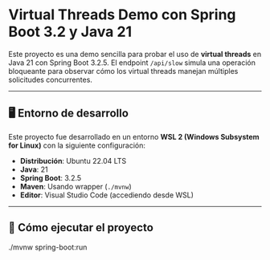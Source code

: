 # Virtual Threads Demo con Spring Boot 3.2 y Java 21

Este proyecto es una demo sencilla para probar el uso de **virtual threads** en Java 21 con Spring Boot 3.2.5. El endpoint `/api/slow` simula una operación bloqueante para observar cómo los virtual threads manejan múltiples solicitudes concurrentes.

---

## 🖥️ Entorno de desarrollo

Este proyecto fue desarrollado en un entorno **WSL 2 (Windows Subsystem for Linux)** con la siguiente configuración:

- **Distribución**: Ubuntu 22.04 LTS
- **Java**: 21
- **Spring Boot**: 3.2.5
- **Maven**: Usando wrapper (`./mvnw`)
- **Editor**: Visual Studio Code (accediendo desde WSL)

---

## 🚀 Cómo ejecutar el proyecto

./mvnw spring-boot:run


